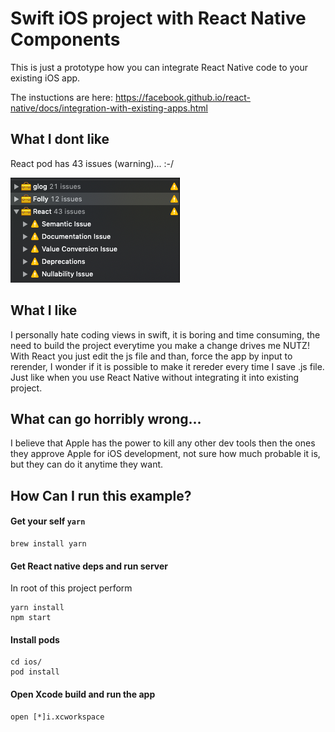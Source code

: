 # Swift iOS project with React Native Components

This is just a prototype how you can integrate React Native code to your existing iOS app.

The instuctions are here: https://facebook.github.io/react-native/docs/integration-with-existing-apps.html

## What I dont like

React pod has 43 issues (warning)... :-/

![warnings](react_warnings.png)

## What I like

I personally hate coding views in swift, it is boring and time consuming, the need to build the project everytime you make a change drives me NUTZ! With React you just edit the js file and than, force the app by input to rerender, I wonder if it is possible to make it rereder every time I save .js file. Just like when you use React Native without integrating it into existing project.


## What can go horribly wrong...

I believe that Apple has the power to kill any other dev tools then the ones they approve Apple for iOS development, not sure how much probable it is, but they can do it anytime they want.

## How Can I run this example?

#### Get your self `yarn`

```
brew install yarn
```

#### Get React native deps and run server
In root of this project perform

```
yarn install
npm start
```

#### Install pods
```
cd ios/
pod install
```

#### Open Xcode build and run the app
```
open [*]i.xcworkspace
```



